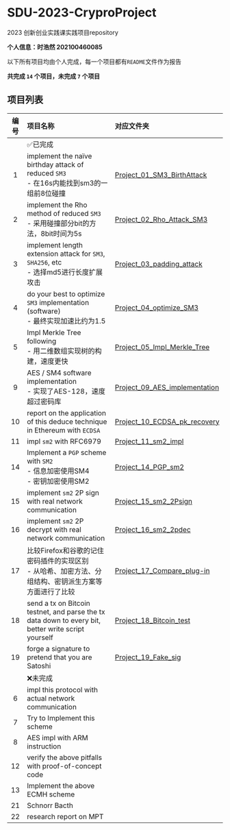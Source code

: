 # SDU-2023-CryproProject

2023 创新创业实践课实践项目repository

**个人信息：时浩然 202100460085**

以下所有项目均由个人完成，每一个项目都有`README`文件作为报告

**共完成 `14` 个项目，未完成 `7` 个项目**

## 项目列表

| 编号 | 项目名称 | 对应文件夹 |
|:----:|:--------|:----------|
||✅已完成 ||||
|   1  | implement the naïve birthday attack of reduced `SM3`<br> - 在16s内能找到sm3的一组前8位碰撞 | [Project_01_SM3_BirthAttack](./Project_01_SM3_BirthAttack/)|
|   2  | implement the Rho method of reduced `SM3`<br> - 采用碰撞部分bit的方法，8bit时间为5s |[Project_02_Rho_Attack_SM3](./Project_02_Rho_Attack_SM3/) |
|   3  | implement length extension attack for `SM3`, `SHA256`, etc <br> - 选择md5进行长度扩展攻击 | [Project_03_padding_attack](./Project_03_padding_attack/) |
|   4  | do your best to optimize `SM3` implementation (software) <br> - 最终实现加速比约为1.5  |[Project_04_optimize_SM3](./Project_04_optimize_SM3/) |
|   5  | Impl Merkle Tree following <br> - 用二维数组实现树的构建，速度更快 | [Project_05_Impl_Merkle_Tree](./Project_05_Impl_Merkle_Tree/) |
|   9  | AES / SM4 software implementation <br> - 实现了AES-128，速度超过密码库 | [Project_09_AES_implementation](./Project_09_AES_implementation/) |
|  10  | report on the application of this deduce technique in Ethereum with `ECDSA` | [Project_10_ECDSA_pk_recovery](./Project_10_ECDSA_pk_recovery/) |
|  11  | impl `sm2` with <a herf="https://www.rfc-editor.org/info/rfc6980"> RFC6979 </a> | [Project_11_sm2_impl](./Project_11_sm2_impl/) |
|  14  | Implement a `PGP` scheme with `SM2`<br> - 信息加密使用SM4 <br> - 密钥加密使用SM2 | [Project_14_PGP_sm2](./Project_14_PGP_sm2/) |
|  15  | implement `sm2` 2P sign with real network communication | [Project_15_sm2_2Psign](./Project_15_sm2_2Psign/) |
|  16  | implement `sm2` 2P decrypt with real network communication | [Project_16_sm2_2pdec](./Project_16_sm2_2pdec/) |
|  17  | 比较Firefox和谷歌的记住密码插件的实现区别 <br> - 从哈希、加密方法、分组结构、密钥派生方案等方面进行了比较 | [Project_17_Compare_plug-in](./Project_17_Compare_plug-in/) |
|  18  | send a tx on Bitcoin testnet, and parse the tx data down to every bit, better write script yourself |  [Project_18_Bitcoin_test](./Project_18_Bitcoin_test/) |
|  19  | forge a signature to pretend that you are Satoshi | [Project_19_Fake_sig](./Project_19_Fake_sig/) |
||❌未完成||||
| 6| impl this protocol with actual network communication||
|7|Try to Implement this scheme||
|8|AES impl with ARM instruction||
|12|verify the above pitfalls with proof-of-concept code||
|13|Implement the above ECMH scheme||
|  21  | Schnorr Bacth |  |
|22|research report on MPT||
